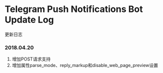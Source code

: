 # Telegram Push Notifications Bot Update Log
更新日志

### 2018.04.20

1. 增加POST请求支持
2. 增加属性parse_mode、reply_markup和disable_web_page_preview设置
